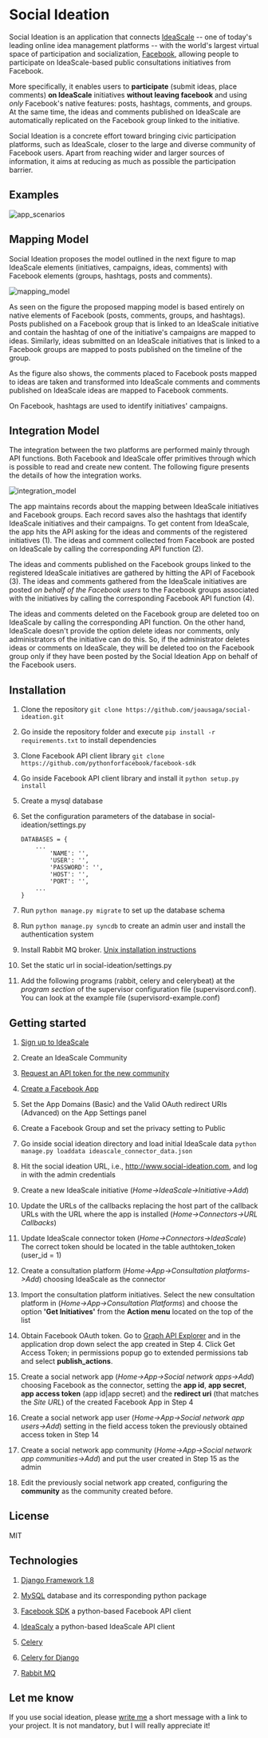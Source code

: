 Social Ideation
===============
Social Ideation is an application that connects [IdeaScale](http://www.ideascale.com) -- one of today's leading online 
idea management platforms -- with the world's largest virtual space of participation and socialization, 
[Facebook](http://www.Facebook.com), allowing people to participate on IdeaScale-based public consultations initiatives 
from Facebook. 

More specifically, it enables users to **participate** (submit ideas, place comments) **on IdeaScale** initiatives **without 
leaving facebook** and using *only* Facebook's native features: posts, hashtags, comments, and groups. At the same time, 
the ideas and comments published on IdeaScale are automatically replicated on the Facebook group linked to the initiative.

Social Ideation is a concrete effort toward bringing civic participation platforms, such as IdeaScale, closer to the 
large and diverse community of Facebook users. Apart from reaching wider and larger sources of information, it aims at 
reducing as much as possible the participation barrier.

Examples
-------------

![app_scenarios](https://dl.dropboxusercontent.com/u/55956367/app_scenarios.png "Mapping Model")

Mapping Model
-------------

Social Ideation proposes the model outlined in the next figure to map IdeaScale elements (initiatives, campaigns, ideas,
comments) with Facebook elements (groups, hashtags, posts and comments).

![mapping_model](https://dl.dropboxusercontent.com/u/55956367/mapping_model.png "Mapping Model")

As seen on the figure the proposed mapping model is based entirely on native elements of Facebook (posts, comments, 
groups, and hashtags). Posts published on a Facebook group that is linked to an IdeaScale initiative and contain the 
hashtag of one of the initiative's campaigns are mapped to ideas. Similarly, ideas submitted on an IdeaScale initiatives 
that is linked to a Facebook groups are mapped to posts published on the timeline of the group.

As the figure also shows, the comments placed to Facebook posts mapped to ideas are taken and transformed into 
IdeaScale comments and comments published on IdeaScale ideas are mapped to Facebook comments.

On Facebook, hashtags are used to identify initiatives' campaigns.

Integration Model
-----------------

The integration between the two platforms are performed mainly through API functions. Both Facebook and IdeaScale offer
primitives through which is possible to read and create new content. The following figure presents the details of how 
the integration works.

![integration_model](https://dl.dropboxusercontent.com/u/55956367/app_model.png "Social Ideation Model")

The app maintains records about the mapping between IdeaScale initiatives and Facebook groups. Each record saves also the 
hashtags that identify IdeaScale initiatives and their campaigns. To get content from IdeaScale, the app hits the API 
asking for the ideas and comments of the registered initiatives (1). The ideas and comment collected from Facebook
are posted on IdeaScale by calling the corresponding API function (2). 

The ideas and comments published on the Facebook groups linked to the registered IdeaScale initiatives are gathered by 
hitting the API of Facebook (3). The ideas and comments gathered from the IdeaScale initiatives are 
posted *on behalf of the Facebook users* to the Facebook groups associated with the initiatives by calling the 
corresponding Facebook API function (4).

The ideas and comments deleted on the Facebook group are deleted too on IdeaScale by calling the corresponding API function. On the other hand, IdeaScale doesn't provide the option delete ideas nor comments, only administrators of the initiative can do this. So, if the administrator deletes ideas or comments on IdeaScale, they will be deleted too on the Facebook group only if they have been posted by the Social Ideation App on behalf of the Facebook users.

Installation
------------

 1. Clone the repository `git clone https://github.com/joausaga/social-ideation.git`

 2. Go inside the repository folder and execute `pip install -r requirements.txt` to install dependencies

 3. Clone Facebook API client library `git clone https://github.com/pythonforfacebook/facebook-sdk`

 4. Go inside Facebook API client library and install it `python setup.py install`

 5. Create a mysql database

 6. Set the configuration parameters of the database in social-ideation/settings.py

    ```
    DATABASES = {
        ...
            'NAME': '',
            'USER': '',
            'PASSWORD': '',
            'HOST': '',
            'PORT': '',
        ...
    }
    ```

 7. Run `python manage.py migrate` to set up the database schema
 
 8. Run `python manage.py syncdb` to create an admin user and install the authentication system
 
 9. Install Rabbit MQ broker. [Unix installation instructions](http://www.rabbitmq.com/install-generic-unix.html)
 
 10. Set the static url in social-ideation/settings.py
 
 11. Add the following programs (rabbit, celery and celerybeat) at the *program section* of the supervisor configuration file (supervisord.conf). You can look at the example file (supervisord-example.conf) 

Getting started
---------------

 1. [Sign up to IdeaScale](http://www.ideascale.com)

 2. Create an IdeaScale Community

 3. [Request an API token for the new community](http://support.ideascale.com/customer/portal/articles/1001563-ideascale-rest-api)

 4. [Create a Facebook App](http://nodotcom.org/python-facebook-tutorial.html)

 5. Set the App Domains (Basic) and the Valid OAuth redirect URIs (Advanced) on the App Settings panel

 6. Create a Facebook Group and set the privacy setting to Public

 7. Go inside social ideation directory and load initial IdeaScale data `python manage.py loaddata ideascale_connector_data.json`

 8. Hit the social ideation URL, i.e., http://www.social-ideation.com, and log in with the admin credentials

 9. Create a new IdeaScale initiative (*Home->IdeaScale->Initiative->Add*)

 10. Update the URLs of the callbacks replacing the host part of the callback URLs with the URL where the app is installed 
(*Home->Connectors->URL Callbacks*)

 11. Update IdeaScale connector token (*Home->Connectors->IdeaScale*) The correct token should be located in the table 
authtoken_token (user_id = 1)

 12. Create a consultation platform (*Home->App->Consultation platforms->Add*) choosing IdeaScale as the connector  

 13. Import the consultation platform initiatives. Select the new consultation platform in (*Home->App->Consultation Platforms*) 
and choose the option **'Get Initiatives'** from the **Action menu** located on the top of the list

 14. Obtain Facebook OAuth token. Go to [Graph API Explorer](https://developers.facebook.com/tools/explorer/) and 
in the application drop down select the app created in Step 4. Click Get Access Token; in permissions popup go to 
extended permissions tab and select **publish_actions**. 

 15. Create a social network app (*Home->App->Social network apps->Add*) choosing Facebook as the connector, setting the **app id**, **app secret**, **app access token** (app id|app secret) and  the **redirect uri** (that matches the *Site URL*) of the created Facebook App in Step 4

 16.  Create a social network app user (*Home->App->Social network app users->Add*) setting in the field access token the previously obtained access token in Step 14

 17. Create a social network app community (*Home->App->Social network app communities->Add*) and put the user created in
Step 15 as the admin

 18. Edit the previously social network app created, configuring the **community** as the community created before.


License
-------
MIT

Technologies
------------

1. [Django Framework 1.8](https://www.djangoproject.com/)

2. [MySQL](http://www.mysql.com) database and its corresponding python package

3. [Facebook SDK](https://github.com/pythonforfacebook/facebook-sdk) a python-based Facebook API client

4. [IdeaScaly](https://github.com/joausaga/ideascaly) a python-based IdeaScale API client

5. [Celery](http://www.celeryproject.org)

6. [Celery for Django](http://docs.celeryproject.org/en/latest/django/first-steps-with-django.html)

7. [Rabbit MQ](http://www.rabbitmq.com)

Let me know
-----------

If you use social ideation, please [write me](mailto:jorgesaldivar@gmail.com) a short message with a link to your project. 
It is not mandatory, but I will really appreciate it!
